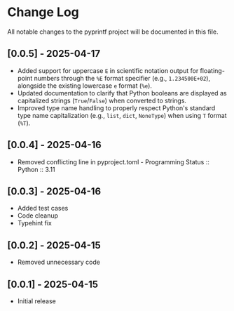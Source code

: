 # Change Log

All notable changes to the pyprintf project will be documented in this file.

## [0.0.5] - 2025-04-17

* Added support for uppercase `E` in scientific notation output for floating-point numbers through the `%E` format specifier (e.g., `1.234500E+02`), alongside the existing lowercase `e` format (`%e`).
* Updated documentation to clarify that Python booleans are displayed as capitalized strings (`True`/`False`) when converted to strings.
* Improved type name handling to properly respect Python's standard type name capitalization (e.g., `list`, `dict`, `NoneType`) when using `T` format (`%T`).

## [0.0.4] - 2025-04-16

* Removed conflicting line in pyproject.toml - Programming Status :: Python :: 3.11

## [0.0.3] - 2025-04-16

* Added test cases
* Code cleanup
* Typehint fix

## [0.0.2] - 2025-04-15

* Removed unnecessary code

## [0.0.1] - 2025-04-15

* Initial release
